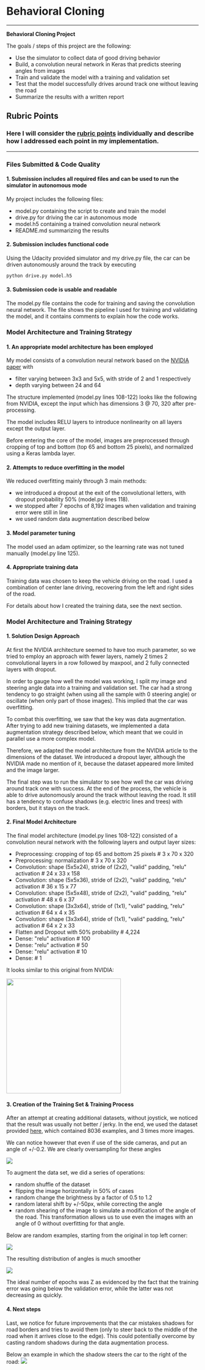 # **Behavioral Cloning** 

---

**Behavioral Cloning Project**

The goals / steps of this project are the following:
* Use the simulator to collect data of good driving behavior
* Build, a convolution neural network in Keras that predicts steering angles from images
* Train and validate the model with a training and validation set
* Test that the model successfully drives around track one without leaving the road
* Summarize the results with a written report

## Rubric Points
### Here I will consider the [rubric points](https://review.udacity.com/#!/rubrics/432/view) individually and describe how I addressed each point in my implementation.  

---
### Files Submitted & Code Quality

#### 1. Submission includes all required files and can be used to run the simulator in autonomous mode

My project includes the following files:
* model.py containing the script to create and train the model
* drive.py for driving the car in autonomous mode
* model.h5 containing a trained convolution neural network 
* README.md summarizing the results

#### 2. Submission includes functional code
Using the Udacity provided simulator and my drive.py file, the car can be driven autonomously around the track by executing 
```sh
python drive.py model.h5
```   

#### 3. Submission code is usable and readable

The model.py file contains the code for training and saving the convolution neural network. The file shows the pipeline I used for training and validating the model, and it contains comments to explain how the code works.

### Model Architecture and Training Strategy

#### 1. An appropriate model architecture has been employed

My model consists of a convolution neural network based on the [NVIDIA paper](https://images.nvidia.com/content/tegra/automotive/images/2016/solutions/pdf/end-to-end-dl-using-px.pdf) with
* filter varying between 3x3 and 5x5, with stride of 2 and 1 respectively
* depth varying between 24 and 64

The structure implemented (model.py lines 108-122) looks like the following from NVIDIA, except the input which has dimensions 3 @ 70, 320 after pre-processing.

The model includes RELU layers to introduce nonlinearity on all layers except the output layer.

Before entering the core of the model, images are preprocessed through cropping of top and bottom (top 65 and bottom 25 pixels), and normalized using a Keras lambda layer. 

#### 2. Attempts to reduce overfitting in the model

We reduced overfitting mainly through 3 main methods:
- we introduced a dropout at the exit of the convolutional letters, with dropout probability 50% (model.py lines 118). 
- we stopped after 7 epochs of 8,192 images when validation and training error were still in line
- we used random data augmentation described below

#### 3. Model parameter tuning

The model used an adam optimizer, so the learning rate was not tuned manually (model.py line 125).

#### 4. Appropriate training data

Training data was chosen to keep the vehicle driving on the road. I used a combination of center lane driving, recovering from the left and right sides of the road.

For details about how I created the training data, see the next section. 

### Model Architecture and Training Strategy

#### 1. Solution Design Approach

At first the NVIDIA architecture seemed to have too much parameter, so we tried to employ an approach with fewer layers, namely 2 times 2 convolutional layers in a row followed by maxpool, and 2 fully connected layers with dropout.

In order to gauge how well the model was working, I split my image and steering angle data into a training and validation set. The car had a strong tendency to go straight (when using all the sample with 0 steering angle) or oscillate (when only part of those images). This implied that the car was overfitting.

To combat this overfitting, we saw that the key was data augmentation. After trying to add new training datasets, we implemented a data augmentation strategy described below, which meant that we could in parallel use a more complex model.

Therefore, we adapted the model architecture from the NVIDIA article to the dimensions of the dataset. We introduced a dropout layer, although the NVIDIA made no mention of it, because the dataset appeared more limited and the image larger.

The final step was to run the simulator to see how well the car was driving around track one with success. At the end of the process, the vehicle is able to drive autonomously around the track without leaving the road. It still has a tendency to confuse shadows (e.g. electric lines and trees) with borders, but it stays on the track.

#### 2. Final Model Architecture

The final model architecture (model.py lines 108-122) consisted of a convolution neural network with the following layers and output layer sizes:
* Preprocessing: cropping of top 65 and bottom 25 pixels # 3 x 70 x 320
* Preprocessing: normalization # 3 x 70 x 320
* Convolution: shape (5x5x24), stride of (2x2), "valid" padding, "relu" activation  # 24 x 33 x 158
* Convolution: shape (5x5x36), stride of (2x2), "valid" padding, "relu" activation  # 36 x 15 x 77
* Convolution: shape (5x5x48), stride of (2x2), "valid" padding, "relu" activation  # 48 x 6 x 37
* Convolution: shape (3x3x64), stride of (1x1), "valid" padding, "relu" activation  # 64 x 4 x 35
* Convolution: shape (3x3x64), stride of (1x1), "valid" padding, "relu" activation  # 64 x 2 x 33
* Flatten and Dropout with 50% probability # 4,224
* Dense: "relu" activation # 100
* Dense: "relu" activation # 50
* Dense: "relu" activation # 10
* Dense: # 1

It looks similar to this original from NVIDIA:

<img src="./images/nvidia-architecture.png" width="300">

#### 3. Creation of the Training Set & Training Process

After an attempt at creating additional datasets, without joystick, we noticed that the result was usually not better / jerky. In the end, we used the dataset provided [here](https://d17h27t6h515a5.cloudfront.net/topher/2016/December/584f6edd_data/data.zip), which contained 8036 examples, and 3 times more images.

We can notice however that even if use of the side cameras, and put an angle of +/-0.2. We are clearly oversampling for these angles

<img src="./images/histo_before.png">

To augment the data set, we did a series of operations:
* random shuffle of the dataset
* flipping the image horizontally in 50% of cases
* random change the brightness by a factor of 0.5 to 1.2
* random lateral shift by +/-50px, while correcting the angle
* random shearing of the image to simulate a modification of the angle of the road. This transformation allows us to use even the images with an angle of 0 without overfitting for that angle. 

Below are random examples, starting from the original in top left corner:

<img src="./images/augmentation.png">

The resulting distribution of angles is much smoother

<img src="./images/histo_after.png">

The ideal number of epochs was Z as evidenced by the fact that the training error was going below the validation error, while the latter was not decreasing as quickly.

#### 4. Next steps

Last, we notice for future improvements that the car mistakes shadows for road borders and tries to avoid them (only to steer back to the middle of the road when it arrives close to the edge). This could potentially overcome by casting random shadows during the data augmentation process.

Below an example in which the shadow steers the car to the right of the road:
<img src="./images/shadow.png">
